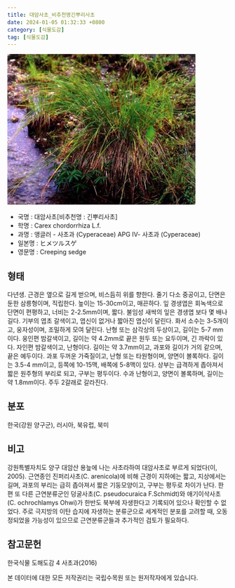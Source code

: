 ```yaml
---
title: 대암사초_비추천명긴뿌리사초
date: 2024-01-05 01:32:33 +0800
category: [식물도감]
tag: [식물도감]
---
```




![대암사초[비추천명 : 긴뿌리사초]](/assets/img/fileUpload/plants/basic/Cyperaceae/Carex/4442/1_th2.JPG)
- 국명 : 대암사초[비추천명 : 긴뿌리사초]
- 학명 : Carex chordorrhiza L.f.
- 과명 : 앵글러 - 사초과 (Cyperaceae) APG Ⅳ- 사초과 (Cyperaceae)
- 일본명 : ヒメツルスゲ
- 영문명 : Creeping sedge


## 형태
다년생. 근경은 옆으로 길게 벋으며, 비스듬히 위를 향한다. 줄기 다소 중공이고, 단면은 둔한 삼릉형이며, 직립한다. 높이는 15-30cm이고, 매끈하다. 잎 경생엽은 회녹색으로 단면이 편평하고, 너비는 2-2.5mm이며, 짧다. 불임성 새싹의 잎은 경생엽 보다 몇 배나 길다. 기부의 엽초 갈색이고, 엽신이 없거나 짧아진 엽신이 달린다. 화서 소수는 3-5개이고, 웅자성이며, 조밀하게 모여 달린다. 난형 또는 삼각상의 두상이고, 길이는 5-7 mm이다. 웅인편 밤갈색이고, 길이는 약 4.2mm로 끝은 원두 또는 요두이며, 긴 까락이 있다. 자인편 밤갈색이고, 난형이다. 길이는 약 3.7mm이고, 과포와 길이가 거의 같으며, 끝은 예두이다. 과포 두꺼운 가죽질이고, 난형 또는 타원형이며, 양면이 볼록하다. 길이는 3.5-4 mm이고, 등쪽에 10-15맥, 배쪽에 5-8맥이 있다. 상부는 급격하게 좁아져서 짧은 원주형의 부리로 되고, 구부는 평두이다. 수과 난형이고, 양면이 볼록하며, 길이는 약 1.8mm이다. 주두 2갈래로 갈라진다.
## 분포
한국(강원 양구군), 러시아, 북유럽, 북미
## 비고
강원특별자치도 양구 대암산 용늪에 나는 사초라하여 대암사초로 부르게 되었다(이, 2005). 근연종인 진퍼리사초(C. arenicola)에 비해 근경이 지하에는 짧고, 지상에서는 길며, 과포의 부리는 급히 좁아져서 짧은 기둥모양이고, 구부는 평두로 차이가 난다. 한편 또 다른 근연분류군인 덩굴사초(C. pseudocuraica F.Schmidt)와 애기이삭사초(C. ochrochlamys Ohwi)가 한반도 북부에 자생한다고 기록되어 있으나 확인할 수 없었다. 주로 극지방의 이탄 습지에 자생하는 분류군으로 세계적인 분포를 고려할 때, 오동정되었을 가능성이 있으므로 근연분류군들과 추가적인 검토가 필요하다.
## 참고문헌
한국식물 도해도감 4 사초과(2016)






본 데이터에 대한 모든 저작권리는 국립수목원 또는 원저작자에게 있습니다.
